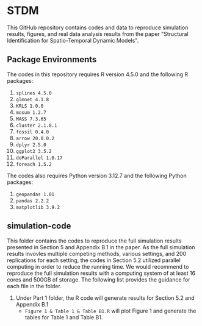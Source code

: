 # STDM
This GitHub repository contains codes and data to reproduce simulation results, figures, and real data analysis results from the paper "Structural Identification for Spatio-Temporal Dynamic Models".

## Package Environments
The codes in this repository requires R version 4.5.0 and the following R packages:
1. ```splines 4.5.0```
2. ```glmnet 4.1.8```
3. ```KRLS 1.0.0```
4. ```mosum 1.2.7```
5. ```MASS 7.3.65```
6. ```cluster 2.1.8.1```
7. ```fossil 0.4.0```
8. ```arrow 20.0.0.2```
9. ```dplyr 2.5.0```
10. ```ggplot2 3.5.2```
11. ```doParallel 1.0.17```
12. ```foreach 1.5.2```

The codes also requires Python version 3.12.7 and the following Python packages:
1. ```geopandas 1.01```
2. ```pandas 2.2.2```
3. ```matplotlib 3.9.2```

## simulation-code
This folder contains the codes to reproduce the full simulation results presented in Section 5 and Appendix B.1 in the paper. As the full simulation results invovles multiple competing methods, various settings, and 200 replications for each setting, the codes in Section 5.2 utilized parallel computing in order to reduce the running time. We would recommend to reproduce the full simulation results with a computing system of at least 16 cores and 500GB of storage. The following list provides the guidance for each file in the folder.
1. Under Part 1 folder, the R code will generate results for Section 5.2 and Appendix B.1
   - ```Figure 1 & Table 1 & Table B1.R``` will plot Figure 1 and generate the tables for Table 1 and Table B1.
